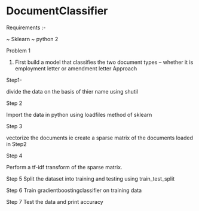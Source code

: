# DocumentClassifier


Requirements :-

~ Sklearn
~ python 2

Problem 1
1. First build a model that classifies the two document types – whether it is employment letter or amendment letter 
Approach 

Step1-

divide the data on the basis of thier name using shutil 

Step 2

Import the data in python using loadfiles method of sklearn

Step 3

vectorize the documents ie create a sparse matrix of the documents loaded in Step2

Step 4

Perform a tf-idf transform of the sparse matrix.

Step 5
Split the dataset into training and testing using train_test_split

Step 6
Train gradientboostingclassifier on training data

Step 7 
Test the data and print accuracy

